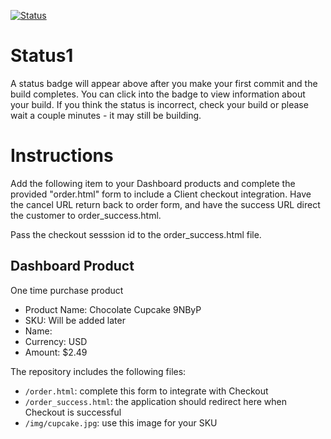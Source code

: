 [![Status](https://img.shields.io/badge/status-BUILDING%20COMMIT:%203b0945ed3bf98118a50096f507a47ca0fba2ff34-yellow.svg)](https://github.com/raysaavedra-work/bakery_scaffold_SrLYKdlf05pdu7R4/commit/3b0945ed3bf98118a50096f507a47ca0fba2ff34)


# Status1

A status badge will appear above after you make your first commit and the build completes. You can click into the badge to view information about your build. If you think the status is incorrect, check your build or please wait a couple minutes - it may still be building.

# Instructions

Add the following item to your Dashboard products and complete the provided "order.html" form to include a Client checkout integration. Have the cancel URL return back to order form, and have the success URL direct the customer to order_success.html.

Pass the checkout sesssion id to the order_success.html file.

## Dashboard Product
One time purchase product
* Product Name: Chocolate Cupcake 9NByP
* SKU: Will be added later
* Name: 
* Currency: USD
* Amount: $2.49

The repository includes the following files:
* `/order.html`: complete this form to integrate with Checkout
* `/order_success.html`: the application should redirect here when Checkout is successful
* `/img/cupcake.jpg`: use this image for your SKU
